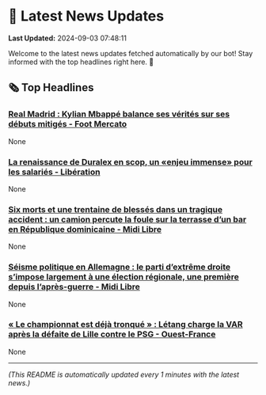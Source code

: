 # 📰 Latest News Updates
**Last Updated:** 2024-09-03 07:48:11

Welcome to the latest news updates fetched automatically by our bot! Stay informed with the top headlines right here. 🚀

## 🗞️ Top Headlines

### [Real Madrid : Kylian Mbappé balance ses vérités sur ses débuts mitigés - Foot Mercato](https://news.google.com/rss/articles/CBMiuAFBVV95cUxOZ2dpTTVfY0pYbGJTeHF4MDBhTjdqRS0yMVUzWHJYcmN5R3UyTzY3MGpjNWJZakJQcFljNF8xM09MS3FzMVdyeVV6WmtlaWRwQnotSG91TlRBWGlhd3pyY0pBbzk4dlE5a09jR2RaRlpVc25kUnRUUTFweDltS2hlcXA3RjA3Z1ZnanVzNV9tMFRfMURuZE9BZ280V2xiX1FnT0lWcDVxc1RrUjk5dUZEUzRjcW9kbnFN?oc=5)
None

### [La renaissance de Duralex en scop, un «enjeu immense» pour les salariés - Libération](https://news.google.com/rss/articles/CBMi4AFBVV95cUxOSVc5YmxGUjUzQ0xyaW9LVVREMDlpOUVWR3lOTzZlNWJNaVdjNEFfTXNHLW9HZ0FUTVlYUVFDWGJpU1BEVHNKSUllMlpyNmVnVUxrTXJXY1BqLWtkdG5hR0FuZTZHc2xmc1lnTGRMRWxWMXdRcEtHcElHUzZ0bDJZTi14OHliYkxNM3dOYlZVTkd3QTZ6REkwNXFhbG5KUmstR3FkZ0VQMktqY0k0c3p1bWxRUHJoZlVvS3piZDNpUXgxaVNTa0QxcG5yWnZJWW0tLUY0bFAwdmlWRXRjaUJVYw?oc=5)
None

### [Six morts et une trentaine de blessés dans un tragique accident : un camion percute la foule sur la terrasse d’un bar en République dominicaine - Midi Libre](https://news.google.com/rss/articles/CBMimAJBVV95cUxNUGt1YjkxMXZmXzh5aktQcFEyV0FCLTdfLVpFSHluUG44bXlzbVpkT25teVZnVGYta3ktN1FlVk1LZHd4by1wWTdTUnBOT1l6YXZBNHU1NVBZdVlVOFlyYzB0Z0FiejkzaEVnMlR1bDU0N09NNnlFRElOdXZOdWdHQWRMaEhpMDlPU1d6U0FFZlFodlJwb2wxQ2NvdHNZYkFCc0xlTjRMVEFSaEJwMnpvWm1jaURDOENHR3FnNldnQkZjRUIxQUF0V19GS2NTN19TZ01CczlnVG5KNXh6OHBJZ0NYai1XbUhiY2w0REJzWlR2RkdQcE95anpFdVlLR2ZpTnZHR2xhay1GVU1mbGU3R2lRTWozZGdK?oc=5)
None

### [Séisme politique en Allemagne : le parti d’extrême droite s’impose largement à une élection régionale, une première depuis l’après-guerre - Midi Libre](https://news.google.com/rss/articles/CBMijAJBVV95cUxPS0hfSEJvSkFsYVc5aTU2TV84LXkxdE9YZHdpYnlpLXI1VnhSZmR6Vi13QlpYZnlyTDZERHNPTFdjTkhVWjJmd0JiN3ZDS0EyVWlNNGlOanRObGlpSGR6NWZnUVg3RUFiSGozM0JFcjd6S1pGbDFib3RaZE5UdVpHWkJ6SDNDQWRLbVBhb1U3SnVqRlItcEp2MGxjOG9xMktKakRmN194U1ZzMkRJX1RxekI4dk5aNHl2aHNkTE9GaDZJTUtMNjYxczNYRWdnUlQxYl9MblVpTzVQQ0VKTDhfSk0tTk9aMUZNOFBVdEVOeVZ2clhVWFhRMXNvZll4MGtDUnpwcnN5eUJmYmR6?oc=5)
None

### [« Le championnat est déjà tronqué » : Létang charge la VAR après la défaite de Lille contre le PSG - Ouest-France](https://news.google.com/rss/articles/CBMijwJBVV95cUxQM3pOaXhyek9hTHJYMDFLUXB5N044Ukw0VVRETTh0TktmQ2todUtIUW10VXQwMzhPRjJHN29QWU1QdDNRTk5xZ1NBdWh5LWFJN2pOTUJBbWhGM3l4RjZ1RUkyNXY4ZXRnUjczU2F1cVNBT09OV3RuOUxSWGl1bHdWcHMtNjY3Mi1SbDB3Q2lfakh6aFZodXRYYzd0dE9pU0xTLTV3OUwtYnJLTTFmS3NObEd1dHVxZTFGUVdoOEFGRFpURDAyNjVTYlEwSFNuQTV0MnItRTlqQjVsZlJnT1hRSU5MdG83Tmx5c0F3NElPS0xKcHpYNVNIWmFaVHAtbzdmb1ZGQUFLT09Iajh5bGpB?oc=5)
None

---
*(This README is automatically updated every 1 minutes with the latest news.)*
